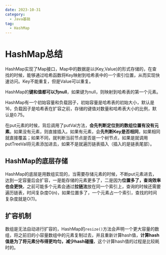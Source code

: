 ```yaml
---
date: 2023-10-31
category:
  - Java基础
tag:
  - HashMap
---
```


# HashMap总结

HashMap实现了Map接口，Map中的数据是以(Key,Value)的形式存储的，在查找的时候，能够通过哈希函数将Key映射到哈希表中的一个索引位置，从而实现快速访问。Key不能重复，但是Value可以重复。

HashMap的**键和值都可以为null**，如果键为null，则映射到哈希表的第一个元素。

HashMap有一个初始容量和负载因子，初始容量是哈希表的初始大小，默认是16，负载因子是哈希表在扩容之前，存储的键值对数量和哈希表大小的比例，默认是0.75。

在put元素的时候，背后调用了putVal方法，**会先判断定位到的数组位置有没有元素**。如果没有元素，则直接插入。如果有元素，会**先判断Key是否相同**，如果相同就直接覆盖；如果不同，就判断当前节点是否是一个树节点，如果是就调用putTreeVal将元素添加进去，如果不是就遍历链表插入（插入的是链表尾部）。

## HashMap的底层存储

HashMap的底层是用数组实现的，当需要存储元素的时候，不断put元素进去，达到一定容量后会扩容，一是能存储的元素更多了，二是因为**位置多了，查询效率也会更快**，之前可能多个元素会通过**拉链法**放在同一个索引上，查询的时候还需要遍历链表，时间复杂度O(n)，如果位置多了，一个元素占一个索引，查找的时间复杂度就是O(1)。

## 扩容机制

数组是无法自动进行扩容的，HashMap的``resize()``方法会声明一个更大容量的数组，将之前旧的小容量数组中的元素复制过去，并且重新计算hash值，**计算hash值是为了将元素分布得更均匀，减少hash碰撞**，这个计算hash值的过程是比较耗时的。